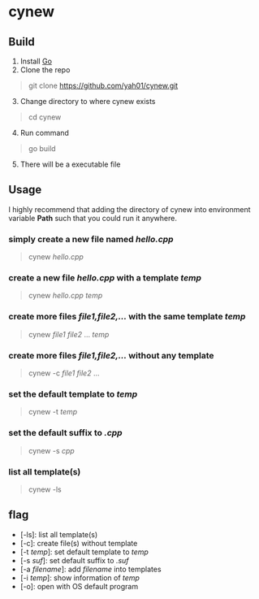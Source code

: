 # cynew

## Build

1. Install [Go](https://golang.org/)
2. Clone the repo
> git clone https://github.com/yah01/cynew.git
3. Change directory to where cynew exists
> cd cynew
4. Run command
> go build
5. There will be a executable file

## Usage

I highly recommend that adding the directory of cynew into environment variable **Path** such that you could run it anywhere.

### simply create a new file named *hello.cpp*
> cynew *hello.cpp*

### create a new file *hello.cpp* with a template *temp*
> cynew *hello.cpp* *temp*

### create more files *file1,file2,...* with the same template *temp*
> cynew *file1* *file2* ... *temp*

### create more files *file1,file2,...* without any template
> cynew -c *file1* *file2* ...

### set the default template to *temp*
> cynew -t *temp*

### set the default suffix to *.cpp*
> cynew -s *cpp*

### list all template(s)
> cynew -ls

## flag

- [-ls]: list all template(s)
- [-c]: create file(s) without template
- [-t *temp*]: set default template to *temp*
- [-s *suf*]: set default suffix to *.suf*
- [-a *filename*]: add *filename* into templates
- [-i *temp*]: show information of *temp*
- [-o]: open with OS default program